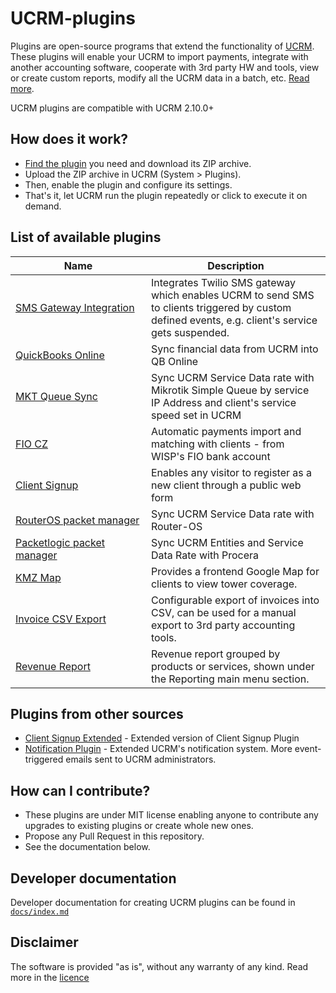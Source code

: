 # UCRM-plugins

Plugins are open-source programs that extend the functionality of [UCRM](https://ucrm.ubnt.com/). 
These plugins will enable your UCRM to import payments, integrate with another accounting software, cooperate with 3rd party HW and tools, view or create custom reports, modify all the UCRM data in a batch, etc. [Read more](https://help.ubnt.com/hc/en-us/articles/360002433113-UCRM-Plugins).

UCRM plugins are compatible with UCRM 2.10.0+

## How does it work?
* [Find the plugin](https://github.com/Ubiquiti-App/UCRM-plugins/tree/master/plugins) you need and download its ZIP archive.
* Upload the ZIP archive in UCRM (System > Plugins).
* Then, enable the plugin and configure its settings.
* That's it, let UCRM run the plugin repeatedly or click to execute it on demand.

## List of available plugins
| Name | Description |
| ----------- | ------------- |
| [SMS Gateway Integration](https://github.com/Ubiquiti-App/UCRM-plugins/tree/master/plugins/sms-twilio) | Integrates Twilio SMS gateway which enables UCRM to send SMS to clients triggered by custom defined events, e.g. client's service gets suspended. |
| [QuickBooks&nbsp;Online](https://github.com/Ubiquiti-App/UCRM-plugins/tree/master/plugins/quickbooks-online) | Sync financial data from UCRM into QB Online |
| [MKT&nbsp;Queue&nbsp;Sync](https://github.com/Ubiquiti-App/UCRM-plugins/tree/master/plugins/mkt-queue-sync) | Sync UCRM Service Data rate with Mikrotik Simple Queue by service IP Address and client's service speed set in UCRM |
| [FIO CZ](https://github.com/Ubiquiti-App/UCRM-plugins/tree/master/plugins/fio_cz) | Automatic payments import and matching with clients - from WISP's FIO bank account |
| [Client&nbsp;Signup](https://github.com/Ubiquiti-App/UCRM-plugins/tree/master/plugins/UCRM-Client-Signup) | Enables any visitor to register as a new client through a public web form |
| [RouterOS&nbsp;packet&nbsp;manager](https://github.com/Ubiquiti-App/UCRM-plugins/tree/master/plugins/routeros-packet-manager) | Sync UCRM Service Data rate with Router-OS |
| [Packetlogic packet manager](https://github.com/Ubiquiti-App/UCRM-plugins/tree/master/plugins/packetlogic-packet-manager) | Sync UCRM Entities and Service Data Rate with Procera |
| [KMZ Map](https://github.com/Ubiquiti-App/UCRM-plugins/tree/master/plugins/KMZ-Map) | Provides a frontend Google Map for clients to view tower coverage. |
| [Invoice CSV Export](https://github.com/Ubiquiti-App/UCRM-plugins/tree/master/examples/example-invoice-csv-export) | Configurable export of invoices into CSV, can be used for a manual export to 3rd party accounting tools. |
| [Revenue Report](https://github.com/Ubiquiti-App/UCRM-plugins/tree/master/plugins/revenue-report) | Revenue report grouped by products or services, shown under the Reporting main menu section. |

## Plugins from other sources
* [Client&nbsp;Signup Extended](https://www.charuwts.com/plugins/ucrm-signup) - Extended version of Client Signup Plugin
* [Notification Plugin](https://community.ubnt.com/t5/UCRM-Plugins/Notification-Plugin/td-p/2541572) - Extended UCRM's notification system. More event-triggered emails sent to UCRM administrators.  

## How can I contribute?
* These plugins are under MIT license enabling anyone to contribute any upgrades to existing plugins or create whole new ones.
* Propose any Pull Request in this repository.
* See the documentation below.

## Developer documentation
Developer documentation for creating UCRM plugins can be found in [`docs/index.md`](docs/index.md)

## Disclaimer 
The software is provided "as is", without any warranty of any kind. Read more in the [licence](https://github.com/Ubiquiti-App/UCRM-plugins/blob/master/LICENSE)
